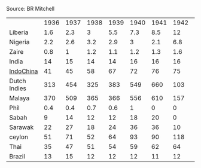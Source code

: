 Source: BR Mitchell

|                                                                                                      |      |      |      |      |      |      |      |      |      |      |      |      |      |
|------------------------------------------------------------------------------------------------------|------|------|------|------|------|------|------|------|------|------|------|------|------|
|                                                                                                      | 1936 | 1937 | 1938 | 1939 | 1940 | 1941 | 1942 | 1943 | 1944 | 1945 | 1946 | 1947 | 1948 |
| Liberia                                                                                              | 1.6  | 2.3  | 3    | 5.5  | 7.3  | 8.5  | 12   | 15   | 18   | 20   | 21   | 23   | 25   |
| Nigeria                                                                                              | 2.2  | 2.6  | 3.2  | 2.9  | 3    | 2.1  | 6.8  | 7.5  | 9.6  | 10   | 12   | 7.6  | 8.2  |
| Zaire                                                                                                | 0.8  | 1    | 1.2  | 1.1  | 1.2  | 1.3  | 1.6  | 8    | 11   | 8    | 4.5  | 4    | 5    |
| India                                                                                                | 14   | 15   | 14   | 14   | 16   | 16   | 16   | 17   | 18   | 16   | 16   | 17   | 16   |
| [IndoChina](/wiki/index.php?title=IndoChina&action=edit&redlink=1 "IndoChina (page does not exist)") | 41   | 45   | 58   | 67   | 72   | 76   | 75   | 75   | 61   | 12   | 20   | 39   | 45   |
| Dutch Indies                                                                                         | 313  | 454  | 325  | 383  | 549  | 660  | 103  | 102  | 51   | 10   | 178  | 282  | 439  |
| Malaya                                                                                               | 370  | 509  | 365  | 366  | 556  | 610  | 157  | 76   | 25   | 9    | 410  | 657  | 704  |
| Phil                                                                                                 | 0.4  | 0.4  | 0.7  | 0.6  | 1    | 0    | 0    | 0    | 0    | 0    | 1    | 2    | 1.5  |
| Sabah                                                                                                | 9    | 14   | 12   | 12   | 18   | 20   | 0    | 0    | 0    | 0    | 4    | 15   | 20   |
| Sarawak                                                                                              | 22   | 27   | 18   | 24   | 36   | 36   | 10   | 5    | 0    | 0    | 24   | 37   | 40   |
| ceylon                                                                                               | 51   | 71   | 52   | 64   | 93   | 90   | 118  | 98   | 105  | 97   | 96   | 90   | 97   |
| Thai                                                                                                 | 35   | 47   | 51   | 54   | 59   | 62   | 64   | 65   | 18   | 0    | 25   | 53   | 98   |
| Brazil                                                                                               | 13   | 15   | 12   | 12   | 12   | 11   | 12   | 15   | 21   | 19   | 18   | 14   | 5.4  |

